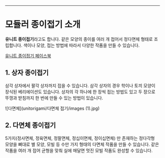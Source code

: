 ---------------------------------
# 모듈러 종이접기 소개

**유니트 종이접기**라고도 합니다. 같은 모양의 종이를 여러 개 접어서 정다면체 형태로 조립합니다. 색이나 모양, 접는 방법에 따라서 다양한 작품을 만들 수 있습니다. 

[유니트 종이접기 페이스북](https://www.facebook.com/Unit0rigami/)

## 1. 상자 종이접기

삼각 상자에서 팔각 상자까지 접을 수 있습니다. 삼각 상자의 경우 학이나 토끼 모양이 장식된 베리에이션도 있습니다. 상자의 각 하나에 한 장씩 접는 방법도 있고 두 장으로 뚜껑과 받침까지 한 번에 만들 수 있는 방법이 있습니다. 

![다면체](unitorigami/다면체 접기/images (1).jpg)

## 2. 다면체 종이접기

5가지(정사면체, 정육면체, 정팔면체, 정십이면체, 정이십면체) 만 존재하는 정다각형 모양을 뼈대로 별 모양, 모빌 등 수만 가지 형태의 다면체 작품을 만들 수 있습니다. 같은 작품을 여러 개 접어 균형을 맞춰 실에 매달면 멋진 모빌 작품도 완성할 수 있습니다.
